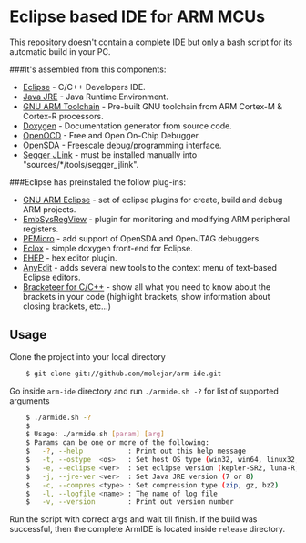 Eclipse based IDE for ARM MCUs
==============================


This repository doesn't contain a complete IDE but only a bash script for its automatic build in your PC. 


###It's assembled from this components:
* [Eclipse](http://www.eclipse.org/downloads/) - C/C++ Developers IDE.
* [Java JRE](http://java.com/en/download/manual.jsp?locale=en) - Java Runtime Environment.
* [GNU ARM Toolchain](https://launchpad.net/gcc-arm-embedded) - Pre-built GNU toolchain from ARM Cortex-M & Cortex-R processors.
* [Doxygen](http://www.stack.nl/~dimitri/doxygen/download.html) - Documentation generator from source code.
* [OpenOCD](http://openocd.sourceforge.net/) - Free and Open On-Chip Debugger.
* [OpenSDA](http://www.pemicro.com/opensda/index.cfm) - Freescale debug/programming interface.
* [Segger JLink](http://www.segger.com/jlink-software-beta-version.html) - must be installed manually into "sources/*/tools/segger_jlink".

###Eclipse has preinstaled the follow plug-ins:
* [GNU ARM Eclipse](http://gnuarmeclipse.livius.net/blog/) - set of eclipse plugins for create, build and debug ARM projects.
* [EmbSysRegView](http://embsysregview.sourceforge.net/) - plugin for monitoring and modifying ARM peripheral registers.
* [PEMicro](http://www.pemicro.com/opensda/index.cfm) - add support of OpenSDA and OpenJTAG debuggers.
* [Eclox](http://home.gna.org/eclox/) - simple doxygen front-end for Eclipse.
* [EHEP](http://ehep.sourceforge.net/) - hex editor plugin.
* [AnyEdit](http://andrei.gmxhome.de/anyedit/index.html) - adds several new tools to the context menu of text-based Eclipse editors.
* [Bracketeer for C/C++](http://marketplace.eclipse.org/content/bracketeer-cc-cdt#.VBc7-nWSz0o) - show all what you need to know about the brackets in your code (highlight brackets, show information about closing brackets, etc...)


## Usage

Clone the project into your local directory

``` bash
    $ git clone git://github.com/molejar/arm-ide.git
```

Go inside `arm-ide` directory and run `./armide.sh -?` for list of supported arguments

``` bash
    $ ./armide.sh -?
    $
    $ Usage: ./armide.sh [param] [arg]
    $ Params can be one or more of the following:
    $   -?, --help           : Print out this help message
    $   -t, --ostype  <os>   : Set host OS type (win32, win64, linux32, linux64)
    $   -e, --eclipse <ver>  : Set eclipse version (kepler-SR2, luna-R, ...)
    $   -j, --jre-ver <ver>  : Set Java JRE version (7 or 8)
    $   -c, --compres <type> : Set compression type (zip, gz, bz2)
    $   -l, --logfile <name> : The name of log file
    $   -v, --version        : Print out version number

```

Run the script with correct args and wait till finish. If the build was successful, then the complete ArmIDE is located inside `release` directory.
